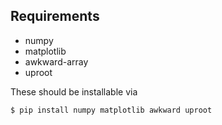 
Requirements
------------
- numpy
- matplotlib
- awkward-array
- uproot

These should be installable via

```
$ pip install numpy matplotlib awkward uproot
```

